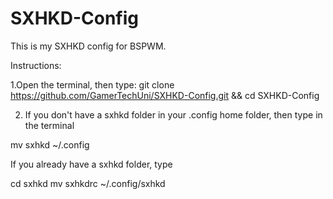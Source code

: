 # SXHKD-Config
This is my SXHKD config for BSPWM.

Instructions:

1.Open the terminal, then type:
git clone https://github.com/GamerTechUni/SXHKD-Config.git && cd SXHKD-Config


2. If you don't have a sxhkd folder in your .config home folder, then type in the terminal

mv sxhkd ~/.config

If you already have a sxhkd folder, type

cd sxhkd
mv sxhkdrc ~/.config/sxhkd

